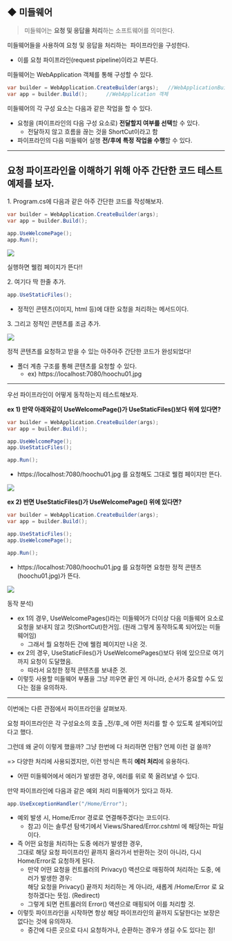 ## ◆ 미들웨어

> 미들웨어는 **요청 및 응답을 처리**하는 소프트웨어를 의미한다.

미들웨어들을 사용하여 요청 및 응답을 처리하는  파이프라인을 구성한다.

-   이를 요청 파이프라인(request pipeline)이라고 부른다.

미들웨어는 WebApplication 객체를 통해 구성할 수 있다.

```cs
var builder = WebApplication.CreateBuilder(args);   //WebApplicationBuilder 객체
var app = builder.Build();  	//WebApplication 객체
```

미들웨어의 각 구성 요소는 다음과 같은 작업을 할 수 있다.

-   요청을 (파이프라인의 다음 구성 요소로) **전달할지 여부를 선택**할 수 있다.
    -   전달하지 않고 흐름을 끊는 것을 ShortCut이라고 함
-   파이프라인의 다음 미들웨어 실행 **전/후에** **특정** **작업을 수행**할 수 있다.

---

## 요청 파이프라인을 이해하기 위해 아주 간단한 코드 테스트 예제를 보자.

1\. Program.cs에 다음과 같은 아주 간단한 코드를 작성해보자.

```cs
var builder = WebApplication.CreateBuilder(args);   
var app = builder.Build();  

app.UseWelcomePage();
app.Run();
```

![](https://img1.daumcdn.net/thumb/R1280x0/?scode=mtistory2&fname=https%3A%2F%2Fblog.kakaocdn.net%2Fdn%2Fb4zvVT%2FbtsGFhMsj2Z%2FAYEBbY4nHRn5yERXsHQbcK%2Fimg.png)

실행하면 웰컴 페이지가 뜬다!!

2\. 여기다 딱 한줄 추가.

```cs
app.UseStaticFiles();
```

-   정적인 콘텐츠(이미지, html 등)에 대한 요청을 처리하는 메서드이다.

3\. 그리고 정적인 콘텐츠를 조금 추가.

![](https://img1.daumcdn.net/thumb/R1280x0/?scode=mtistory2&fname=https%3A%2F%2Fblog.kakaocdn.net%2Fdn%2FbGCVMb%2FbtsGCntNsgL%2FxWTZJyS7F8AVA41qN9FYEK%2Fimg.png)

정적 콘텐츠를 요청하고 받을 수 있는 아주아주 간단한 코드가 완성되었다!

-   폴더 계층 구조를 통해 콘텐츠를 요청할 수 있다.
    -   ex) https://localhost:7080/hoochu01.jpg 

---

우선 파이프라인이 어떻게 동작하는지 테스트해보자.

**ex 1) 만약 아래와같이 UseWelcomePage()가 UseStaticFiles()보다 위에 있다면?**

```cs
var builder = WebApplication.CreateBuilder(args);   
var app = builder.Build();  

app.UseWelcomePage();
app.UseStaticFiles();

app.Run();
```

-   https://localhost:7080/hoochu01.jpg 를 요청해도 그대로 웰컴 페이지만 뜬다. 

![](https://img1.daumcdn.net/thumb/R1280x0/?scode=mtistory2&fname=https%3A%2F%2Fblog.kakaocdn.net%2Fdn%2FtRGoB%2FbtsGBZmpQMp%2F4w27PWHl8qDmAfVtFibw71%2Fimg.png)

**ex 2) 반면 UseStaticFiles()가 UseWelcomePage() 위에 있다면?**

```cs
var builder = WebApplication.CreateBuilder(args);   
var app = builder.Build();  

app.UseStaticFiles();
app.UseWelcomePage();

app.Run();
```

-   https://localhost:7080/hoochu01.jpg 를 요청하면 요청한 정적 콘텐츠(hoochu01.jpg)가 뜬다.

![](https://img1.daumcdn.net/thumb/R1280x0/?scode=mtistory2&fname=https%3A%2F%2Fblog.kakaocdn.net%2Fdn%2FX7UTP%2FbtsGB24ucbH%2F8Q0RroXSNktI3n0W5jU5K1%2Fimg.png)

동작 분석)

-   ex 1의 경우, UseWelcomePages()라는 미들웨어가 더이상 다음 미들웨어 요소로 요청을 보내지 않고 컷(ShortCut)한거임. (원래 그렇게 동작하도록 되어있는 미들웨어임)
    -   그래서 뭘 요청하든 간에 웰컴 페이지만 나온 것.
-   ex 2의 경우, UseStaticFiles()가 UseWelcomePages()보다 위에 있으므로 여기까지 요청이 도달했음.
    -   따라서 요청한 정적 콘텐츠를 보내준 것.
-   이렇듯 사용할 미들웨어 부품을 그냥 끼우면 끝인 게 아니라, 순서가 중요할 수도 있다는 점을 유의하자.

---

이번에는 다른 관점에서 파이프라인을 살펴보자.

요청 파이프라인은 각 구성요소의 호출 _전/후_에 어떤 처리를 할 수 있도록 설계되어있다고 했다.

그런데 왜 굳이 이렇게 했을까? 그냥 한번에 다 처리하면 안됨? 언제 이런 걸 쓸까?

\=> 다양한 처리에 사용되겠지만, 이런 방식은 특히 **에러 처리**에 유용하다.

-   어떤 미들웨어에서 에러가 발생한 경우, 에러를 위로 쭉 올려보낼 수 있다.

만약 파이프라인에 다음과 같은 예외 처리 미들웨어가 있다고 하자.

```cs
app.UseExceptionHandler("/Home/Error");
```

-   예외 발생 시, Home/Error 경로로 연결해주겠다는 코드이다.
    -   참고) 이는 솔루션 탐색기에서 Views/Shared/Error.cshtml 에 해당하는 파일이다.
-   즉 어떤 요청을 처리하는 도중 에러가 발생한 경우,   
    그대로 해당 요청 파이프라인 끝까지 올라가서 반환하는 것이 아니라, 다시 Home/Error로 요청하게 된다.
    -   만약 어떤 요청을 컨트롤러의 Privacy() 액션으로 매핑하여 처리하는 도중, 에러가 발생한 경우:  
        해당 요청을 Privacy() 끝까지 처리하는 게 아니라, 새롭게 /Home/Error 로 요청하겠다는 뜻임. (Redirect)
    -   그렇게 되면 컨트롤러의 Error() 액션으로 매핑되어 이를 처리할 것.
-   이렇듯 파이프라인을 시작하면 항상 해당 파이프라인의 끝까지 도달한다는 보장은 없다는 것에 유의하자.
    -   중간에 다른 곳으로 다시 요청하거나, 순환하는 경우가 생길 수도 있다는 점!